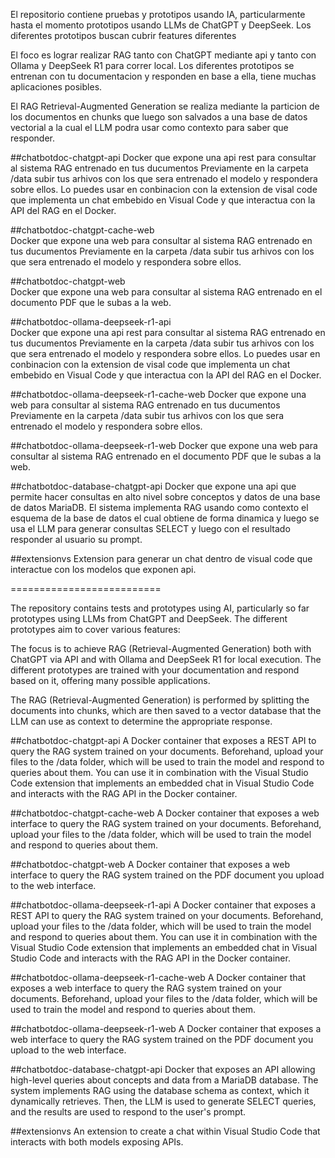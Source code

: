 El repositorio contiene pruebas y prototipos usando IA, particularmente hasta el momento prototipos usando LLMs de ChatGPT y DeepSeek.
Los diferentes prototipos buscan cubrir features diferentes

El foco es lograr realizar RAG tanto con ChatGPT mediante api y tanto con Ollama y DeepSeek R1 para correr local.
Los diferentes prototipos se entrenan con tu documentacion y responden en base a ella, tiene muchas aplicaciones posibles.

El RAG Retrieval-Augmented Generation se realiza mediante la particion de los documentos en chunks que luego son salvados a una base de datos vectorial a la cual el LLM podra usar como contexto para saber que responder.

##chatbotdoc-chatgpt-api
Docker que expone una api rest para consultar al sistema RAG entrenado en tus ducumentos
Previamente en la carpeta /data subir tus arhivos con los que sera entrenado el modelo y respondera sobre ellos.
Lo puedes usar en conbinacion con la extension de visal code que implementa un chat embebido en Visual Code y que interactua con la API del RAG en el Docker.

##chatbotdoc-chatgpt-cache-web            
Docker que expone una web  para consultar al sistema RAG entrenado en tus ducumentos
Previamente en la carpeta /data subir tus arhivos con los que sera entrenado el modelo y respondera sobre ellos.

##chatbotdoc-chatgpt-web                  
Docker que expone una web  para consultar al sistema RAG entrenado en el documento PDF que le subas a la web.

##chatbotdoc-ollama-deepseek-r1-api       
Docker que expone una api rest para consultar al sistema RAG entrenado en tus ducumentos
Previamente en la carpeta /data subir tus arhivos con los que sera entrenado el modelo y respondera sobre ellos.
Lo puedes usar en conbinacion con la extension de visal code que implementa un chat embebido en Visual Code y que interactua con la API del RAG en el Docker.

##chatbotdoc-ollama-deepseek-r1-cache-web
Docker que expone una web  para consultar al sistema RAG entrenado en tus ducumentos
Previamente en la carpeta /data subir tus arhivos con los que sera entrenado el modelo y respondera sobre ellos.

##chatbotdoc-ollama-deepseek-r1-web
Docker que expone una web  para consultar al sistema RAG entrenado en el documento PDF que le subas a la web.

##chatbotdoc-database-chatgpt-api
Docker que expone una api que permite hacer consultas en alto nivel sobre conceptos y datos de una base de datos MariaDB.
El sistema implementa RAG usando como contexto el esquema de la base de datos el cual obtiene de forma dinamica y luego
se usa el LLM para generar consultas SELECT y luego con el resultado responder al usuario su prompt.

##extensionvs
Extension para generar un chat dentro de visual code que interactue con los modelos que exponen api.


==========================

The repository contains tests and prototypes using AI, particularly so far prototypes using LLMs from ChatGPT and DeepSeek.
The different prototypes aim to cover various features:

The focus is to achieve RAG (Retrieval-Augmented Generation) both with ChatGPT via API and with Ollama and DeepSeek R1 for local execution.
The different prototypes are trained with your documentation and respond based on it, offering many possible applications.

The RAG (Retrieval-Augmented Generation) is performed by splitting the documents into chunks, which are then saved to a vector database that the LLM can use as context to determine the appropriate response.

##chatbotdoc-chatgpt-api
A Docker container that exposes a REST API to query the RAG system trained on your documents.
Beforehand, upload your files to the /data folder, which will be used to train the model and respond to queries about them.
You can use it in combination with the Visual Studio Code extension that implements an embedded chat in Visual Studio Code and interacts with the RAG API in the Docker container.

##chatbotdoc-chatgpt-cache-web
A Docker container that exposes a web interface to query the RAG system trained on your documents.
Beforehand, upload your files to the /data folder, which will be used to train the model and respond to queries about them.

##chatbotdoc-chatgpt-web
A Docker container that exposes a web interface to query the RAG system trained on the PDF document you upload to the web interface.

##chatbotdoc-ollama-deepseek-r1-api
A Docker container that exposes a REST API to query the RAG system trained on your documents.
Beforehand, upload your files to the /data folder, which will be used to train the model and respond to queries about them.
You can use it in combination with the Visual Studio Code extension that implements an embedded chat in Visual Studio Code and interacts with the RAG API in the Docker container.

##chatbotdoc-ollama-deepseek-r1-cache-web
A Docker container that exposes a web interface to query the RAG system trained on your documents.
Beforehand, upload your files to the /data folder, which will be used to train the model and respond to queries about them.

##chatbotdoc-ollama-deepseek-r1-web
A Docker container that exposes a web interface to query the RAG system trained on the PDF document you upload to the web interface.

##chatbotdoc-database-chatgpt-api
Docker that exposes an API allowing high-level queries about concepts and data from a MariaDB database.
The system implements RAG using the database schema as context, which it dynamically retrieves. Then, the LLM is used to generate SELECT queries, and the results are used to respond to the user's prompt.

##extensionvs
An extension to create a chat within Visual Studio Code that interacts with both models exposing APIs.

